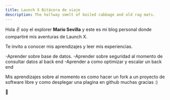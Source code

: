```yaml
---
title: Launch X Bitácora de viaje
description: The hallway smelt of boiled cabbage and old rag mats.
---
```


Hola ✌️  soy el explorer **Mario Sevilla** y este es mi blog personal donde compartiré mis aventuras de Launch X.

Te invito a conocer mis aprendizajes y leer mis experiencias.

-Aprender sobre base de datos.
-Aprender sobre seguridad al momento de consultar datos al back end
-Aprender a como optimizar y escalar un back end

Mis aprendizajes sobre al momento es como hacer un fork a un proyecto de software libre y como desplegar una plagina en github muchas gracias :)

🚀
